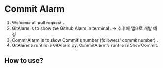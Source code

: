 # Commit Alarm

1. Welcome all pull request .
2. GitAlarm is to show the Github Alarm in terminal .
   -> 추후에 앱으로 개발 예정
4. CommitAlarm is to show Commit's number (followers\' commit number) .
5. GitAlarm\'s runfile is GitAlarm.py, CommitAlarm\'s runfile is ShowCommit.


## How to use?
